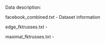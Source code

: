 Data description:

facebook_combined.txt - Dataset information

edge_fktrusses.txt - 

maximal_fktrusses.txt - 
